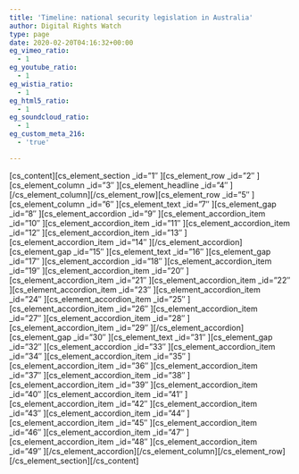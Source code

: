 ```yaml
---
title: 'Timeline: national security legislation in Australia'
author: Digital Rights Watch
type: page
date: 2020-02-20T04:16:32+00:00
eg_vimeo_ratio:
  - 1
eg_youtube_ratio:
  - 1
eg_wistia_ratio:
  - 1
eg_html5_ratio:
  - 1
eg_soundcloud_ratio:
  - 1
eg_custom_meta_216:
  - 'true'

---
```

\[cs\_content\]\[cs\_element\_section \_id=&#8221;1&#8243; \]\[cs\_element\_row \_id=&#8221;2&#8243; \]\[cs\_element\_column \_id=&#8221;3&#8243; \]\[cs\_element\_headline \_id=&#8221;4&#8243; \]\[/cs\_element\_column\]\[/cs\_element\_row\]\[cs\_element\_row \_id=&#8221;5&#8243; \]\[cs\_element\_column \_id=&#8221;6&#8243; \]\[cs\_element\_text \_id=&#8221;7&#8243; \]\[cs\_element\_gap \_id=&#8221;8&#8243; \]\[cs\_element\_accordion \_id=&#8221;9&#8243; \]\[cs\_element\_accordion\_item \_id=&#8221;10&#8243; \]\[cs\_element\_accordion\_item \_id=&#8221;11&#8243; \]\[cs\_element\_accordion\_item \_id=&#8221;12&#8243; \]\[cs\_element\_accordion\_item \_id=&#8221;13&#8243; \]\[cs\_element\_accordion\_item \_id=&#8221;14&#8243; \]\[/cs\_element\_accordion\]\[cs\_element\_gap \_id=&#8221;15&#8243; \]\[cs\_element\_text \_id=&#8221;16&#8243; \]\[cs\_element\_gap \_id=&#8221;17&#8243; \]\[cs\_element\_accordion \_id=&#8221;18&#8243; \]\[cs\_element\_accordion\_item \_id=&#8221;19&#8243; \]\[cs\_element\_accordion\_item \_id=&#8221;20&#8243; \]\[cs\_element\_accordion\_item \_id=&#8221;21&#8243; \]\[cs\_element\_accordion\_item \_id=&#8221;22&#8243; \]\[cs\_element\_accordion\_item \_id=&#8221;23&#8243; \]\[cs\_element\_accordion\_item \_id=&#8221;24&#8243; \]\[cs\_element\_accordion\_item \_id=&#8221;25&#8243; \]\[cs\_element\_accordion\_item \_id=&#8221;26&#8243; \]\[cs\_element\_accordion\_item \_id=&#8221;27&#8243; \]\[cs\_element\_accordion\_item \_id=&#8221;28&#8243; \]\[cs\_element\_accordion\_item \_id=&#8221;29&#8243; \]\[/cs\_element\_accordion\]\[cs\_element\_gap \_id=&#8221;30&#8243; \]\[cs\_element\_text \_id=&#8221;31&#8243; \]\[cs\_element\_gap \_id=&#8221;32&#8243; \]\[cs\_element\_accordion \_id=&#8221;33&#8243; \]\[cs\_element\_accordion\_item \_id=&#8221;34&#8243; \]\[cs\_element\_accordion\_item \_id=&#8221;35&#8243; \]\[cs\_element\_accordion\_item \_id=&#8221;36&#8243; \]\[cs\_element\_accordion\_item \_id=&#8221;37&#8243; \]\[cs\_element\_accordion\_item \_id=&#8221;38&#8243; \]\[cs\_element\_accordion\_item \_id=&#8221;39&#8243; \]\[cs\_element\_accordion\_item \_id=&#8221;40&#8243; \]\[cs\_element\_accordion\_item \_id=&#8221;41&#8243; \]\[cs\_element\_accordion\_item \_id=&#8221;42&#8243; \]\[cs\_element\_accordion\_item \_id=&#8221;43&#8243; \]\[cs\_element\_accordion\_item \_id=&#8221;44&#8243; \]\[cs\_element\_accordion\_item \_id=&#8221;45&#8243; \]\[cs\_element\_accordion\_item \_id=&#8221;46&#8243; \]\[cs\_element\_accordion\_item \_id=&#8221;47&#8243; \]\[cs\_element\_accordion\_item \_id=&#8221;48&#8243; \]\[cs\_element\_accordion\_item \_id=&#8221;49&#8243; \]\[/cs\_element\_accordion\]\[/cs\_element\_column\]\[/cs\_element\_row\]\[/cs\_element\_section\][/cs_content]

